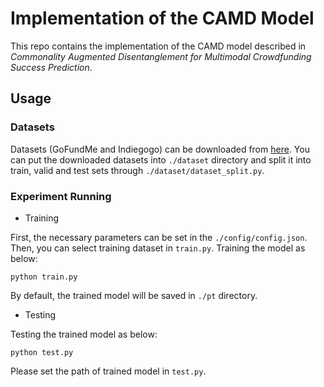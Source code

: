 # Implementation of the CAMD Model

This repo contains the implementation of the CAMD model described in _Commonality Augmented Disentanglement for Multimodal Crowdfunding Success Prediction_.

## Usage

### Datasets
Datasets (GoFundMe and Indiegogo) can be downloaded from [here](https://drive.google.com/drive/folders/1r9qDzzINHkUvH3-urOJyujPJHWbq1IdM).
You can put the downloaded datasets into `./dataset` directory and split it into train, valid and test sets through `./dataset/dataset_split.py`.

### Experiment Running
- Training

First, the necessary parameters can be set in the `./config/config.json`. Then, you can select training dataset in `train.py`.
Training the model as below:
```
python train.py
```
By default, the trained model will be saved in `./pt` directory.

- Testing

Testing the trained model as below:
```
python test.py
```
Please set the path of trained model in `test.py`.
